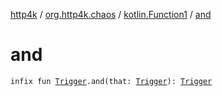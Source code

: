 [http4k](../../index.md) / [org.http4k.chaos](../index.md) / [kotlin.Function1](index.md) / [and](./and.md)

# and

`infix fun `[`Trigger`](../-trigger.md)`.and(that: `[`Trigger`](../-trigger.md)`): `[`Trigger`](../-trigger.md)